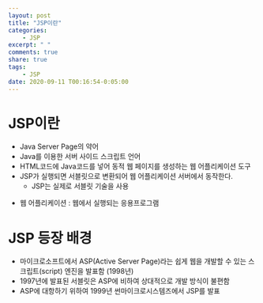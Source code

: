 ```yaml
---
layout: post
title: "JSP이란"
categories:
    - JSP
excerpt: " "
comments: true
share: true
tags:
    - JSP
date: 2020-09-11 T00:16:54-0:05:00
---
```


# JSP이란
- Java Server Page의 약어
- Java를 이용한 서버 사이드 스크립트 언어
- HTML코드에 Java코드를 넣어 동적 웹 페이지를 생성하는 웹 어플리케이션 도구
- JSP가 실행되면 서블릿으로 변환되어 웹 어플리케이션 서버에서 동작한다.
    - JSP는 실제로 서블릿 기술을 사용

* 웹 어플리케이션 : 웹에서 실행되는 응용프로그램

# JSP 등장 배경
- 마이크로소프트에서 ASP(Active Server Page)라는 쉽게 웹을 개발할 수 있는 스크립트(script) 엔진을 발표함 (1998년)
- 1997년에 발표된 서블릿은 ASP에 비하여 상대적으로 개발 방식이 불편함
- ASP에 대항하기 위하여 1999년 썬마이크로시스템즈에서 JSP를 발표